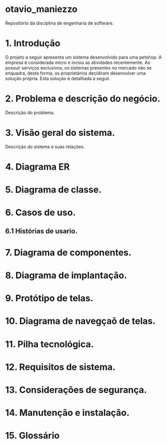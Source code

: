 # otavio_maniezzo
Repositório da disciplina de engenharia de software.



# 1. Introdução

O projeto a seguir apresenta um sistema desenvolvido para uma petshop. A empresa é considerada micro e inciou as atividades recentemente. Ao possuir serviços exclusivos, os sistemas presentes no mercado não se enquadra, desta forma, os proprietários decidiram desenvolver uma solução própria. Esta solução é detalhada a seguir.

# 2. Problema e descrição do negócio.

Descrição do problema.

# 3. Visão geral do sistema.

Descrição do sistema e suas relações.

# 4. Diagrama ER

# 5. Diagrama de classe.

# 6. Casos de uso.

## 6.1 Histórias de usario.

# 7. Diagrama de componentes.

# 8. Diagrama de implantação.

# 9. Protótipo de telas.

# 10. Diagrama de navegçaõ de telas.

# 11. Pilha tecnológica.

# 12. Requisitos de sistema.

# 13. Considerações de segurança.

# 14. Manutenção e instalação.

# 15. Glossário

